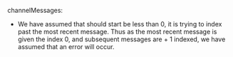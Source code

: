 channelMessages:
- We have assumed that should start be less than 0, it is trying to index past the most recent message. Thus as the most recent message is given the index 0, and subsequent messages are + 1 indexed, we have assumed that an error will occur.